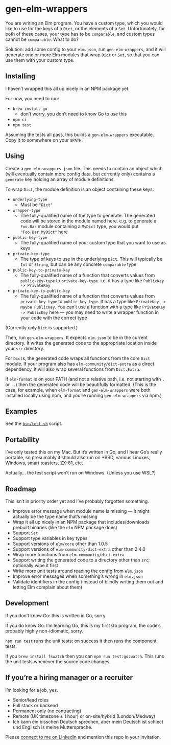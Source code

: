 # gen-elm-wrappers

You are writing an Elm program.  You have a custom type, which you would
like to use for the keys of a `Dict`, or the elements of a `Set`.
Unfortunately, for both of these cases, your type has to be `comparable`,
and custom types cannot be `comparable`.  What to do?

Solution: add some config to your `elm.json`, run `gen-elm-wrappers`,
and it will generate one or more Elm modules that wrap `Dict` or `Set`,
so that you can use them with your custom type.


## Installing

I haven’t wrapped this all up nicely in an NPM package yet.

For now, you need to run:
- `brew install go`
    - don’t worry, you don’t need to know Go to _use_ this
- `npm ci`
- `npm test`

Assuming the tests all pass, this builds a `gen-elm-wrappers` executable.
Copy it to somewhere on your `$PATH`.


## Using

Create a `gen-elm-wrappers.json` file.  This needs to contain an
object which (will eventually contain more config data, but currently
only) contains a `generate` key holding an array of module definitions.

To wrap `Dict`, the module definition is an object containing these keys:
- `underlying-type`
    - Must be `"Dict"`
- `wrapper-type`
    - The fully-qualified name of the type to generate.  The generated
        code will be stored in the module named here.  e.g. to generate
        a `Foo.Bar` module containing a `MyDict` type, you would put
        `"Foo.Bar.MyDict"` here
- `public-key-type`
    - The fully-qualified name of your custom type that you want to use
        as keys
- `private-key-type`
    - The type of keys to use in the underlying `Dict`.  This will
        typically be `Int` or `String`, but can be any concrete
        `comparable` type
- `public-key-to-private-key`
    - The fully-qualified name of a function that converts values from
        `public-key-type` to `private-key-type`.  i.e. it has a type
        like `PublicKey -> PrivateKey`
- `private-key-to-public-key`
    - The fully-qualified name of a function that converts values from
        `private-key-type` to `public-key-type`.  It has a type
        like `PrivateKey -> Maybe PublicKey`.  You can’t use a function
        with a type like `PrivateKey -> PublicKey` here — you may need
        to write a wrapper function in your code with the correct type

(Currently only `Dict` is supported.)

Then, run `gen-elm-wrappers`.  It expects `elm.json` to be in the
current directory.  It writes the generated code to the appropriate
location inside your `src` directory.

For `Dict`s, the generated code wraps all functions from the core `Dict`
module.  If your program also has `elm-community/dict-extra` as a direct
dependency, it will also wrap several functions from `Dict.Extra`.

If `elm-format` is on your PATH (and not a relative path, i.e. not
starting with `.` or `..`) then the generated code will be beautifully
formatted.  (This is the case, for example, when `elm-format` and
`gen-elm-wrappers` were both installed locally using npm, and you’re
running `gen-elm-wrappers` via npm.)


## Examples

See the [`bin/test.sh`](bin/test.sh) script.


## Portability

I’ve only tested this on my Mac.  But it’s written in Go, and I hear
Go’s really portable, so presumably it should also run on \*BSD, various
Linuxes, Windows, smart toasters, ZX-81, etc.

Actually… the test script won’t run on Windows.  (Unless you use WSL?)


## Roadmap

This isn’t in priority order yet and I’ve probably forgotten something.

- Improve error message when module name is missing — it might actually
    be the type name that’s missing
- Wrap it all up nicely in an NPM package that includes/downloads
    prebuilt binaries (like the `elm` NPM package does)
- Support `Set`
- Support type variables in key types
- Support versions of `elm/core` other than 1.0.5
- Support versions of `elm-community/dict-extra` other than 2.4.0
- Wrap more functions from `elm-community/dict-extra`
- Support writing the generated code to a directory other than `src`;
    optionally wipe it first
- Write more unit tests around reading the config from `elm.json`
- Improve error messages when something’s wrong in `elm.json`
- Validate identifiers in the config (instead of blindly writing them
    out and letting Elm complain about them)


## Development

If you don’t know Go: this is written in Go, sorry.

If you do know Go: I’m learning Go, this is my first Go program, the
code’s probably highly non-idiomatic, sorry.

`npm run test` runs the unit tests; on success it then runs the
component tests.

If you `brew install fswatch` then you can `npm run test:go:watch`.
This runs the unit tests whenever the source code changes.


## If you’re a hiring manager or a recruiter

I’m looking for a job, yes.

- Senior/lead roles
- Full stack or backend
- Permanent only (no contracting)
- Remote (UK timezone ± 1 hour) or on-site/hybrid (London/Medway)
- Ich kann ein bisschen Deutsch sprechen, aber mein Deutsch ist schlect
    und Englisch is meine Muttersprache.

Please [connect to me on LinkedIn](https://www.linkedin.com/in/dave-hinton-7507b4ab)
and mention this repo in your invitation.
